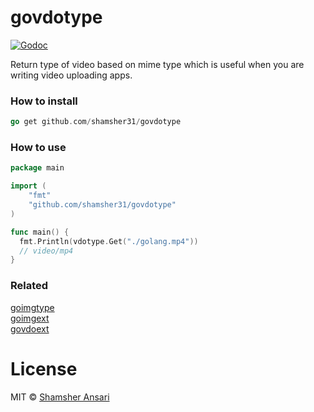 # govdotype

[![Godoc](http://img.shields.io/badge/godoc-reference-blue.svg?style=flat)](https://godoc.org/github.com/shamsher31/govdotype)

Return type of video based on mime type which is useful when you are writing video uploading apps.

### How to install
```go
go get github.com/shamsher31/govdotype
```

### How to use
```go
package main

import (
	"fmt"
	"github.com/shamsher31/govdotype"
)

func main() {
  fmt.Println(vdotype.Get("./golang.mp4"))
  // video/mp4
}
```

### Related
[goimgtype](https://github.com/shamsher31/goimgtype)<br>
[goimgext](https://github.com/shamsher31/goimgext)<br>
[govdoext](https://github.com/shamsher31/govdoext)<br>

# License
MIT © [Shamsher Ansari](https://github.com/shamsher31)
